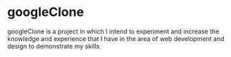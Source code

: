 # googleClone
googleClone is a project in which I intend to experiment and increase the knowledge and experience that I have in the area of web development and design to demonstrate my skills
